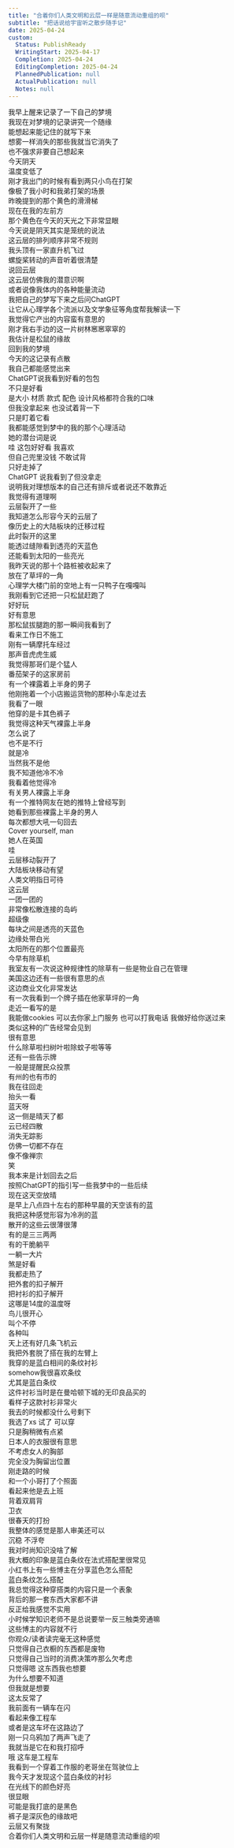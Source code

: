 ```yaml
---  
title: "合着你们人类文明和云层一样是随意流动重组的呗"  
subtitle: "把话说给宇宙听之散步随手记"  
date: 2025-04-24  
custom:  
  Status: PublishReady  
  WritingStart: 2025-04-17  
  Completion: 2025-04-24  
  EditingCompletion: 2025-04-24  
  PlannedPublication: null  
  ActualPublication: null  
  Notes: null  
---          
```

我早上醒来记录了一下自己的梦境        
我现在对梦境的记录讲究一个随缘        
能想起来能记住的就写下来        
想雾一样消失的那些我就当它消失了        
也不强求非要自己想起来          
今天阴天        
温度变低了        
刚才我出门的时候有看到两只小鸟在打架        
像极了我小时和我弟打架的场景          
昨晚提到的那个黄色的滑滑梯        
现在在我的左前方        
那个黄色在今天的天光之下非常显眼          
今天说是阴天其实是笼统的说法        
这云层的排列顺序非常不规则        
我头顶有一家直升机飞过        
螺旋桨转动的声音听着很清楚        
说回云层        
这云层仿佛我的潜意识啊        
或者说像我体内的各种能量流动          
我把自己的梦写下来之后问ChatGPT        
让它从心理学各个流派以及文学象征等角度帮我解读一下        
我觉得它产出的内容蛮有意思的          
刚才我右手边的这一片树林窸窸窣窣的        
我估计是松鼠的缘故          
回到我的梦境        
今天的这记录有点散        
我自己都能感觉出来        
ChatGPT说我看到好看的包包        
不只是好看        
是大小 材质 款式 配色 设计风格都符合我的口味        
但我没拿起来 也没试着背一下        
只是盯着它看        
我都能感觉到梦中的我的那个心理活动        
她的潜台词是说        
哇 这包好好看 我喜欢        
但自己兜里没钱 不敢试背        
只好走掉了        
ChatGPT 说我看到了但没拿走        
说明我对理想版本的自己还有排斥或者说还不敢靠近        
我觉得有道理啊          
云层裂开了一些        
我知道怎么形容今天的云层了        
像历史上的大陆板块的迁移过程        
此时裂开的这里        
能透过缝隙看到透亮的天蓝色        
还能看到太阳的一些亮光          
我昨天说的那十个路桩被收起来了        
放在了草坪的一角        
心理学大楼门前的空地上有一只鸭子在嘎嘎叫        
我刚看到它还把一只松鼠赶跑了        
好好玩        
好有意思        
那松鼠拔腿跑的那一瞬间我看到了        
看来工作日不施工          
刚有一辆摩托车经过        
那声音虎虎生威        
我觉得那哥们是个猛人          
番茄架子的这家房前        
有一个裸露着上半身的男子        
他刚拖着一个小店搬运货物的那种小车走过去        
我看了一眼        
他穿的是卡其色裤子          
我觉得这种天气裸露上半身        
怎么说了        
也不是不行        
就是冷        
当然我不是他        
我不知道他冷不冷        
我看着他觉得冷          
有关男人裸露上半身        
有一个推特网友在她的推特上曾经写到        
她看到那些裸露上半身的男人        
每次都想大吼一句回去        
Cover yourself, man        
她人在英国          
哇        
云层移动裂开了        
大陆板块移动有望        
人类文明指日可待          
这云层        
一团一团的        
非常像松散连接的岛屿        
超级像        
每块之间是透亮的天蓝色        
边缘处带白光        
太阳所在的那个位置最亮          
今早有除草机        
我室友有一次说这种规律性的除草有一些是物业自己在管理          
美国这边还有一些很有意思的点        
这边商业文化非常发达        
有一次我看到一个牌子插在他家草坪的一角        
走近一看写的是        
我能做cookies 可以去你家上门服务 也可以打我电话 我做好给你送过来        
类似这种的广告经常会见到        
很有意思        
什么除草啦扫树叶啦除蚊子啦等等        
还有一些告示牌        
一般是提醒民众投票        
有州的也有市的          
我在往回走        
抬头一看        
蓝天呀        
这一侧是晴天了都        
云已经四散        
消失无踪影        
仿佛一切都不存在        
像不像禅宗        
笑          
我本来是计划回去之后        
按照ChatGPT的指引写一些我梦中的一些后续        
现在这天空放晴        
是早上八点四十左右的那种早晨的天空该有的蓝        
我把这种感觉形容为冷冽的蓝        
散开的这些云很薄很薄        
有的是三三两两        
有的干脆躺平        
一躺一大片        
煞是好看          
我都走热了        
把外套的扣子解开        
把衬衫的扣子解开        
这哪是14度的温度呀          
鸟儿很开心        
叫个不停        
各种叫        
天上还有好几条飞机云          
我把外套脱了搭在我的左臂上        
我穿的是蓝白相间的条纹衬衫        
somehow我很喜欢条纹        
尤其是蓝白条纹        
这件衬衫当时是在曼哈顿下城的无印良品买的        
看样子这款衬衫非常火        
我去的时候都没什么号剩下        
我选了xs 试了 可以穿        
只是胸稍微有点紧        
日本人的衣服很有意思        
不考虑女人的胸部        
完全没为胸留出位置          
刚走路的时候        
和一个小哥打了个照面        
看起来他是去上班        
背着双肩背        
卫衣        
很春天的打扮        
我整体的感觉是那人审美还可以        
沉稳 不浮夸          
我对时尚知识没啥了解        
我大概的印象是蓝白条纹在法式搭配里很常见        
小红书上有一些博主在分享蓝色怎么搭配        
蓝白条纹怎么搭配        
我总觉得这种穿搭类的内容只是一个表象        
背后的那一套东西大家都不讲        
反正给我感觉不实用          
小时候学知识老师不是总说要举一反三触类旁通嘛        
这些博主的内容就不行        
你观众/读者读完毫无这种感觉        
只觉得自己衣橱的东西都是废物        
只觉得自己当时的消费决策咋那么欠考虑        
只觉得嗯 这东西我也想要        
为什么想要不知道        
但我就是想要        
这太反常了          
我前面有一辆车在闪        
看起来像工程车        
或者是这车坏在这路边了          
刚一只乌鸦加了两声飞走了        
我就当是它在和我打招呼          
哦 这车是工程车        
我看到一个穿着工作服的老哥坐在驾驶位上          
我今天才发现这个蓝白条纹的衬衫        
在光线下的颜色好亮        
很显眼        
可能是我打底的是黑色        
裤子是深灰色的缘故吧          
云层又有聚拢        
合着你们人类文明和云层一样是随意流动重组的呗          
      
